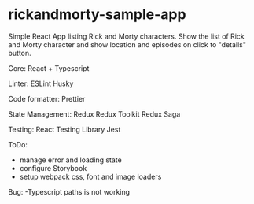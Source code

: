 # rickandmorty-sample-app

Simple React App listing Rick and Morty characters.
Show the list of Rick and Morty character and show location and episodes on click to "details" button.

Core:
React + Typescript

Linter:
ESLint
Husky

Code formatter:
Prettier

State Management:
Redux
Redux Toolkit
Redux Saga

Testing:
React Testing Library
Jest

ToDo:

- manage error and loading state
- configure Storybook
- setup webpack css, font and image loaders

Bug:
-Typescript paths is not working
